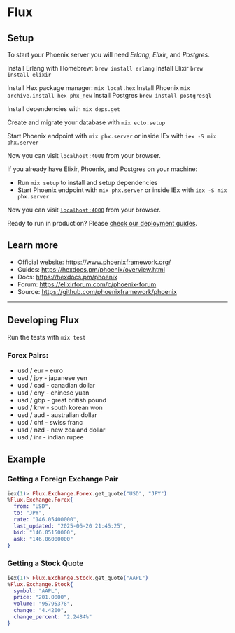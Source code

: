 # Flux

## Setup

To start your Phoenix server you will need _Erlang_, _Elixir_, and _Postgres_.

Install Erlang with Homebrew: `brew install erlang`
Install Elixir `brew install elixir`

Install Hex package manager: `mix local.hex`
Install Phoenix `mix archive.install hex phx_new`
Install Postgres `brew install postgresql`

Install dependencies with `mix deps.get`

Create and migrate your database with `mix ecto.setup`

Start Phoenix endpoint with `mix phx.server` or inside IEx with `iex -S mix phx.server`

Now you can visit `localhost:4000` from your browser.

If you already have Elixir, Phoenix, and Postgres on your machine:

- Run `mix setup` to install and setup dependencies
- Start Phoenix endpoint with `mix phx.server` or inside IEx with `iex -S mix phx.server`

Now you can visit [`localhost:4000`](http://localhost:4000) from your browser.

Ready to run in production? Please [check our deployment guides](https://hexdocs.pm/phoenix/deployment.html).

## Learn more

- Official website: https://www.phoenixframework.org/
- Guides: https://hexdocs.pm/phoenix/overview.html
- Docs: https://hexdocs.pm/phoenix
- Forum: https://elixirforum.com/c/phoenix-forum
- Source: https://github.com/phoenixframework/phoenix

<hr/>

## Developing Flux

Run the tests with `mix test`

### Forex Pairs:

- usd / eur - euro
- usd / jpy - japanese yen
- usd / cad - canadian dollar
- usd / cny - chinese yuan
- usd / gbp - great british pound
- usd / krw - south korean won
- usd / aud - australian dollar
- usd / chf - swiss franc
- usd / nzd - new zealand dollar
- usd / inr - indian rupee

## Example

### Getting a Foreign Exchange Pair

```elixir
iex(1)> Flux.Exchange.Forex.get_quote("USD", "JPY")
%Flux.Exchange.Forex{
  from: "USD",
  to: "JPY",
  rate: "146.05400000",
  last_updated: "2025-06-20 21:46:25",
  bid: "146.05150000",
  ask: "146.06000000"
}
```

### Getting a Stock Quote

```elixir
iex(1)> Flux.Exchange.Stock.get_quote("AAPL")
%Flux.Exchange.Stock{
  symbol: "AAPL",
  price: "201.0000",
  volume: "95795378",
  change: "4.4200",
  change_percent: "2.2484%"
}
```
